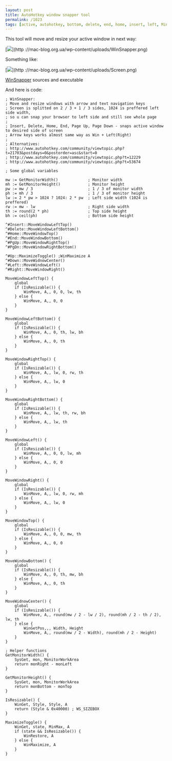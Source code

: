 ```yaml
---
layout: post
title: AutoHotkey window snapper tool
permalink: /1023
tags: [active, autohotkey, bottom, delete, end, home, insert, left, MinMax, MonitorWorkArea, pgdown, pgup, right, snap, SysGet, top, window, WinGet, WinGetPos, WinMaximize, WinMove, WinRestore, WS_SIZEBOX]
---
```


This tool will move and resize your active window in next way:

[![](http://mac-blog.org.ua/wp-content/uploads/WinSnapper-300x134.png)](http
://mac-blog.org.ua/wp-content/uploads/WinSnapper.png)

Something like:

[![](http://mac-blog.org.ua/wp-content/uploads/Screen-300x168.png)](http
://mac-blog.org.ua/wp-content/uploads/Screen.png)

[WinSnapper](http://mac-blog.org.ua/wp-content/uploads/WinSnapper.zip) sources
and executable

And here is code:

    ; WinSnapper:
    ; Move and resize windows with arrow and text navigation keys
    ; Screen is splitted on 2 / 3 + 1 / 3 sides, 1024 is preffered left side width,
    ; so u can snap your browser to left side and still see whole page
    ;
    ; Insert, Delete, Home, End, Page Up, Page Down - snaps active window to desired side of screen
    ; Arrow keys works almost same way as Win + Left(Right)
    ;
    ; Alternatives:
    ; http://www.autohotkey.com/community/viewtopic.php?t=21703&postdays=0&postorder=asc&start=0
    ; http://www.autohotkey.com/community/viewtopic.php?t=12229
    ; http://www.autohotkey.com/community/viewtopic.php?t=53674

    ; Some global variables

    mw := GetMonitorWidth()             ; Monitor width
    mh := GetMonitorHeight()            ; Monitor height
    pw := mw / 3                        ; 1 / 3 of monitor width
    ph := mh / 3                        ; 1 / 3 of monitor height
    lw := 2 * pw > 1024 ? 1024: 2 * pw  ; Left side width (1024 is preffered)
    rw := mw - lw                       ; Right side width
    th := round(2 * ph)                 ; Top side height
    bh := ceil(ph)                      ; Bottom side height

    ^#Insert::MoveWindowLeftTop()
    ^#Delete::MoveWindowLeftBottom()
    ^#Home::MoveWindowTop()
    ^#End::MoveWindowBottom()
    ^#PgUp::MoveWindowRightTop()
    ^#PgDn::MoveWindowRightBottom()

    ^#Up::MaximizeToggle() ;WinMaximize A
    ^#Down::MoveWidnowCenter()
    ^#Left::MoveWindowLeft()
    ^#Right::MoveWindowRight()

    MoveWindowLeftTop() {
        global
        if (IsResizable()) {
            WinMove, A,, 0, 0, lw, th
        } else {
            WinMove, A,, 0, 0
        }
    }

    MoveWindowLeftBottom() {
        global
        if (IsResizable()) {
            WinMove, A,, 0, th, lw, bh
        } else {
            WinMove, A,, 0, th
        }
    }

    MoveWindowRightTop() {
        global
        if (IsResizable()) {
            WinMove, A,, lw, 0, rw, th
        } else {
            WinMove, A,, lw, 0
        }
    }

    MoveWindowRightBottom() {
        global
        if (IsResizable()) {
            WinMove, A,, lw, th, rw, bh
        } else {
            WinMove, A,, lw, th
        }
    }

    MoveWindowLeft() {
        global
        if (IsResizable()) {
            WinMove, A,, 0, 0, lw, mh
        } else {
            WinMove, A,, 0, 0
        }
    }

    MoveWindowRight() {
        global
        if (IsResizable()) {
            WinMove, A,, lw, 0, rw, mh
        } else {
            WinMove, A,, lw, 0
        }
    }

    MoveWindowTop() {
        global
        if (IsResizable()) {
            WinMove, A,, 0, 0, mw, th
        } else {
            WinMove, A,, 0, 0
        }
    }

    MoveWindowBottom() {
        global
        if (IsResizable()) {
            WinMove, A,, 0, th, mw, bh
        } else {
            WinMove, A,, 0, th
        }
    }

    MoveWidnowCenter() {
        global
        if (IsResizable()) {
            WinMove, A,, round(mw / 2 - lw / 2), round(mh / 2 - th / 2), lw, th
        } else {
            WinGetPos,,, Width, Height
            WinMove, A,, round(mw / 2 - Width), round(mh / 2 - Height)
        }
    }

    ; Helper functions
    GetMonitorWidth() {
        SysGet, mon, MonitorWorkArea
        return monRight - monLeft
    }

    GetMonitorHeight() {
        SysGet, mon, MonitorWorkArea
        return monBottom - monTop
    }

    IsResizable() {
        WinGet, Style, Style, A
        return (Style & 0x40000) ; WS_SIZEBOX
    }

    MaximizeToggle() {
        WinGet, state, MinMax, A
        if (state && IsResizable()) {
            WinRestore, A
        } else {
            WinMaximize, A
        }
    }
